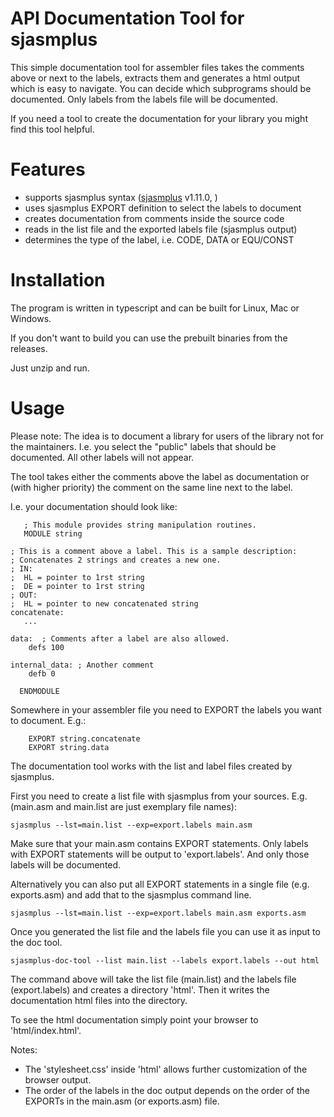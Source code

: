 # API Documentation Tool for sjasmplus

This simple documentation tool for assembler files takes the comments above or next to the labels, extracts them and generates a html output which is easy to navigate.
You can decide which subprograms should be documented. Only labels from the labels file will be documented.

If you need a tool to create the documentation for your library you might find this tool helpful.


# Features

- supports sjasmplus syntax ([sjasmplus](https://github.com/z00m128/sjasmplus) v1.11.0, )
- uses sjasmplus EXPORT definition to select the labels to document
- creates documentation from comments inside the source code
- reads in the list file and the exported labels file (sjasmplus output)
- determines the type of the label, i.e. CODE, DATA or EQU/CONST


# Installation

The program is written in typescript and can be built for Linux, Mac or Windows.

If you don't want to build you can use the prebuilt binaries from the releases.

Just unzip and run.


# Usage

Please note:
The idea is to document a library for users of the library not for the maintainers.
I.e. you select the "public" labels that should be documented. All other labels will not appear.

The tool takes either the comments above the label as documentation or (with higher priority) the comment on the same line next to the label.

I.e. your documentation should look like:

~~~
   ; This module provides string manipulation routines.
   MODULE string

; This is a comment above a label. This is a sample description:
; Concatenates 2 strings and creates a new one.
; IN:
;  HL = pointer to 1rst string
;  DE = pointer to 1rst string
; OUT:
;  HL = pointer to new concatenated string
concatenate:
   ...

data:  ; Comments after a label are also allowed.
    defs 100

internal_data: ; Another comment
    defb 0

  ENDMODULE 
~~~


Somewhere in your assembler file you need to EXPORT the labels you want to document.
E.g.:

~~~
    EXPORT string.concatenate
    EXPORT string.data
~~~



The documentation tool works with the list and label files created by sjasmplus.

First you need to create a list file with sjasmplus from your sources. E.g. (main.asm and main.list are just exemplary file names):

~~~
sjasmplus --lst=main.list --exp=export.labels main.asm
~~~

Make sure that your main.asm contains EXPORT statements.
Only labels with EXPORT statements will be output to 'export.labels'. And only those labels will be documented.

Alternatively you can also put all EXPORT statements in a single file (e.g. exports.asm) and add that to the sjasmplus command line.

~~~
sjasmplus --lst=main.list --exp=export.labels main.asm exports.asm
~~~

Once you generated the list file and the labels file you can use it as input to the doc tool.

~~~
sjasmplus-doc-tool --list main.list --labels export.labels --out html
~~~

The command above will take the list file (main.list) and the labels file (export.labels) and creates a directory 'html'.
Then it writes the documentation html files into the directory.

To see the html documentation simply point your browser to 'html/index.html'.

Notes:

- The 'stylesheet.css' inside 'html' allows further customization of the browser output.
- The order of the labels in the doc output depends on the order of the EXPORTs in the main.asm (or exports.asm) file.

